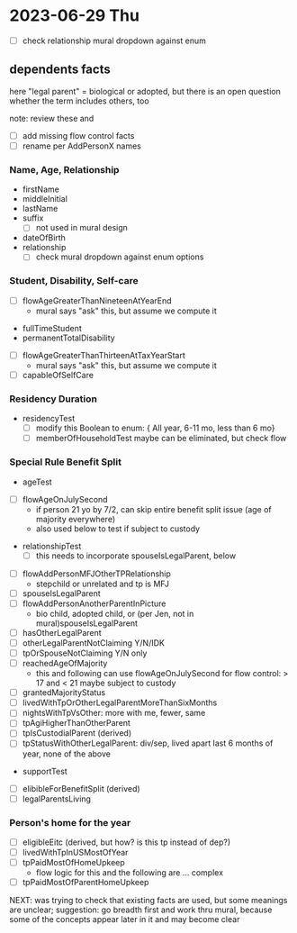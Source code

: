 # 2023-06-29 Thu

- [ ] check relationship mural dropdown against enum


## dependents facts

here "legal parent" = biological or adopted, but there is an open question whether the term includes others, too

note: review these and 
- [ ] add missing flow control facts
- [ ] rename per AddPersonX names

### Name, Age, Relationship

- firstName
- middleInitial
- lastName
- suffix
    - [ ] not used in mural design
- dateOfBirth
- relationship
    - [ ] check mural dropdown against enum options

### Student, Disability, Self-care

- [ ] flowAgeGreaterThanNineteenAtYearEnd
    - mural says "ask" this, but assume we compute it
- fullTimeStudent
- permanentTotalDisability
- [ ] flowAgeGreaterThanThirteenAtTaxYearStart
    - mural says "ask" this, but assume we compute it
- [ ] capableOfSelfCare

### Residency Duration

- residencyTest
    - [ ] modify this Boolean to enum: { All year, 6-11 mo, less than 6 mo}
    - [ ] memberOfHouseholdTest maybe can be eliminated, but check flow

### Special Rule Benefit Split

- ageTest
- [ ] flowAgeOnJulySecond
    - if person 21 yo by 7/2, can skip entire benefit split issue (age of majority everywhere)
    - also used below to test if subject to custody
- relationshipTest
    - [ ] this needs to incorporate spouseIsLegalParent, below
- [ ] flowAddPersonMFJOtherTPRelationship
    - stepchild or unrelated and tp is MFJ
- [ ] spouseIsLegalParent
- [ ] flowAddPersonAnotherParentInPicture
    - bio child, adopted child, or (per Jen, not in mural)spouseIsLegalParent
- [ ] hasOtherLegalParent
- [ ] otherLegalParentNotClaiming Y/N/IDK
- [ ] tpOrSpouseNotClaiming Y/N only
- [ ] reachedAgeOfMajority
    - this and following can use flowAgeOnJulySecond for flow control: > 17 and < 21 maybe subject to custody
- [ ] grantedMajorityStatus
- [ ] livedWithTpOrOtherLegalParentMoreThanSixMonths
- [ ] nightsWithTpVsOther: more with me, fewer, same
- [ ] tpAgiHigherThanOtherParent
- [ ] tpIsCustodialParent (derived)
- [ ] tpStatusWithOtherLegalParent: div/sep, lived apart last 6 months of year, none of the above
- supportTest 
- [ ] elibibleForBenefitSplit (derived)
- [ ] legalParentsLiving

### Person's home for the year

- [ ] eligibleEitc (derived, but how? is this tp instead of dep?)
- [ ] livedWithTpInUSMostOfYear
- [ ] tpPaidMostOfHomeUpkeep
    - flow logic for this and the following are ... complex
- [ ] tpPaidMostOfParentHomeUpkeep

NEXT: was trying to check that existing facts are used, but some meanings are unclear; suggestion: go breadth first and work thru mural, because some of the concepts appear later in it and may become clear 
